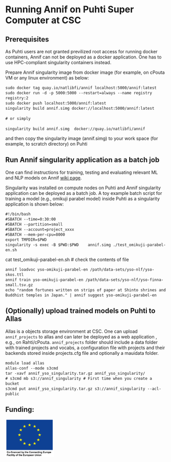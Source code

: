 
# Running Annif on Puhti Super Computer at CSC

## Prerequisites

 As Puhti users are not granted previlized root access for running docker containers, Annif can not be deployed as a docker application. One has to use HPC-compliant singularity containers instead.

Prepare Annif singularity image from docker image (for example, on cPouta VM or any linux environment) as below:

```
sudo docker tag quay.io/natlibfi/annif localhost:5000/annif:latest
sudo docker run -d -p 5000:5000 --restart=always --name registry registry:2
sudo docker push localhost:5000/annif:latest
singularity build annif.simg docker://localhost:5000/annif:latest

# or simply

singularity build annif.simg  docker://quay.io/natlibfi/annif

```

and then copy the singularity image (annif.simg) to your work space (for example, to scratch directory) on Puhti

## Run Annif singularity application as a batch job

One can find instructions for training, testing and evaluating relevant ML and NLP models on Annif [wiki page](https://github.com/NatLibFi/Annif/wiki).  

Singularity was installed on compute nodes on Puhti and Annif singularity application can be deployed as a batch job. A toy example batch script for training a model (e.g., omikuji parabel model) inside Puhti as a singularity application is shown below:

```
#!/bin/bash
#SBATCH --time=0:30:00
#SBATCH --partition=small
#SBATCH --account=project_xxxx
#SBATCH --mem-per-cpu=8000
export TMPDIR=$PWD
singularity -s exec -B $PWD:$PWD    annif.simg ./test_omikuji-parabel-en.sh

```

cat test_omikuji-parabel-en.sh # check the contents of file 

```
annif loadvoc yso-omikuji-parabel-en /path/data-sets/yso-nlf/yso-skos.ttl
annif train yso-omikuji-parabel-en /path/data-sets/yso-nlf/yso-finna-small.tsv.gz
echo "random fortunes written on strips of paper at Shinto shrines and Buddhist temples in Japan." | annif suggest yso-omikuji-parabel-en

```

## (Optionally) upload trained models on Puhti to Allas

Allas is a objects storage environment at CSC. One can upload `annif_projects` to allas and can later be deployed as a web application , e.g., on Rahti/cPouta. `annif_projects` folder should include a data folder with trained projects and vocabs,  a configuration file with  projects and their backends stored inside projects.cfg file and optionally a mauidata folder.

```
module load allas
allas-conf --mode s3cmd
tar -xavf annif_yso_singularity.tar.gz annif_yso_singularity/
# s3cmd mb s3://annif_singularity # First time when you create a bucket
s3cmd put annif_yso_singularity.tar.gz s3://annif_singularity --acl-public

```
## Funding:

<img src="./EU_logo.png" width="30%">

